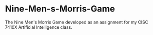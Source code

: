 # Nine-Men-s-Morris-Game
The Nine Men's Morris Game developed as an assignment for my CISC 7410X Artificial Intelligence class. 
